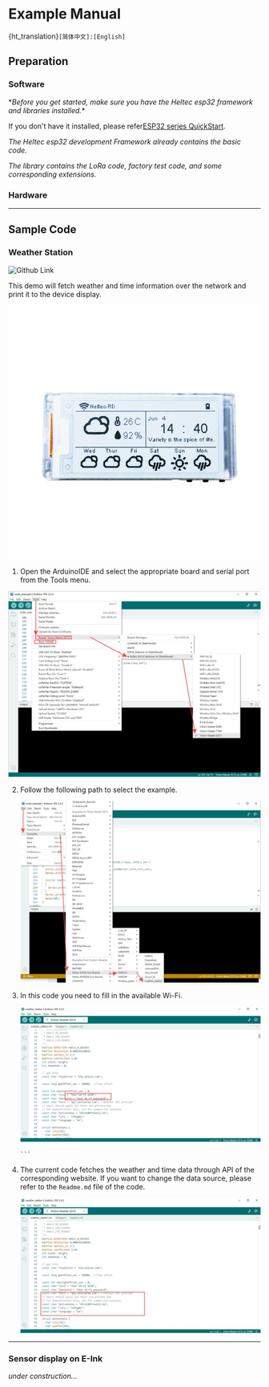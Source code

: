 # Example Manual

{ht_translation}`[简体中文]:[English]`

## Preparation

### Software

\**Before you get started, make sure you have the Heltec esp32 framework and libraries installed.**

If you don't have it installed, please refer[ESP32 series QuickStart](https://docs.heltec.org/en/node/esp32/esp32_general_docs/quick_start.html#).

*The Heltec esp32 development Framework already contains the basic code.*

*The library contains the LoRa code, factory test code, and some corresponding extensions.*

### Hardware

------

## Sample Code

### Weather Station

![Github Link](https://github.com/HelTecAutomation/Heltec_ESP32/tree/master/examples/VME213/weather_station)

This demo will fetch weather and time information over the network and print it to the device display.

![](img/V1.png)

1.  Open the ArduinoIDE and select the appropriate board and serial port from the Tools menu.

   ![](img/02.jpg)

2. Follow the following path to select the example.

   ![](img/03.jpg)

3. In this code you need to fill in the available Wi-Fi.

   ![](img/04.jpg)

   ````{Warning} If you don't connect  Wi-Fi, the display won't work.
   ```
   ````

   

4. The current code fetches the weather and time data through API of the corresponding website. If you want to change the data source, please refer to the `Readme.md` file of the code.

   ![](img/05.jpg)

------

### Sensor display on E-Ink

*under construction...*



